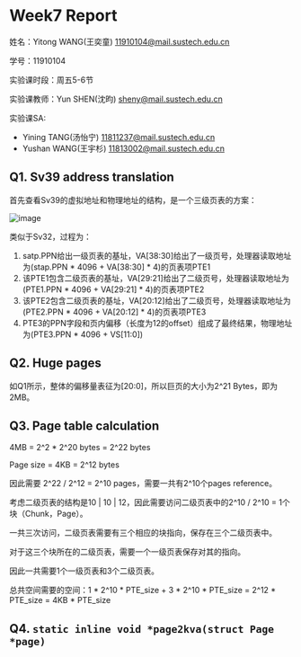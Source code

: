 # Week7 Report
姓名：Yitong WANG(王奕童) 11910104@mail.sustech.edu.cn

学号：11910104

实验课时段：周五5-6节

实验课教师：Yun SHEN(沈昀) sheny@mail.sustech.edu.cn

实验课SA:
- Yining TANG(汤怡宁) 11811237@mail.sustech.edu.cn
- Yushan WANG(王宇杉) 11813002@mail.sustech.edu.cn

## Q1. Sv39 address translation

首先查看Sv39的虚拟地址和物理地址的结构，是一个三级页表的方案：

![image](https://user-images.githubusercontent.com/64548919/161210713-e5dabb14-427e-4315-8724-cac2b3596d77.png)

类似于Sv32，过程为：
1. satp.PPN给出一级页表的基址，VA\[38:30\]给出了一级页号，处理器读取地址为(stap.PPN * 4096 + VA\[38:30\] * 4)的页表项PTE1
2. 该PTE1包含二级页表的基址，VA\[29:21\]给出了二级页号，处理器读取地址为(PTE1.PPN * 4096 + VA\[29:21\] * 4)的页表项PTE2
3. 该PTE2包含二级页表的基址，VA\[20:12\]给出了二级页号，处理器读取地址为(PTE2.PPN * 4096 + VA\[20:12\] * 4)的页表项PTE3
4. PTE3的PPN字段和页内偏移（长度为12的offset）组成了最终结果，物理地址为(PTE3.PPN * 4096 + VS\[11:0\])

## Q2. Huge pages

如Q1所示，整体的偏移量表征为\[20:0\]，所以巨页的大小为2^21 Bytes，即为2MB。

## Q3. Page table calculation

4MB = 2^2 * 2^20 bytes = 2^22 bytes

Page size = 4KB = 2^12 bytes

因此需要 2^22 / 2^12 = 2^10 pages，需要一共有2^10个pages reference。

考虑二级页表的结构是10 | 10 | 12，因此需要访问二级页表中的2^10 / 2^10 = 1个块（Chunk，Page）。

一共三次访问，二级页表需要有三个相应的块指向，保存在三个二级页表中。

对于这三个块所在的二级页表，需要一个一级页表保存对其的指向。

因此一共需要1个一级页表和3个二级页表。

总共空间需要的空间：1 \* 2^10 * PTE_size + 3 \* 2^10 * PTE_size = 2^12  * PTE_size = 4KB * PTE_size



## Q4. `static inline void *page2kva(struct Page *page)`
